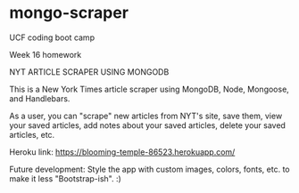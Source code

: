 # mongo-scraper

UCF coding boot camp

Week 16 homework

NYT ARTICLE SCRAPER USING MONGODB

This is a New York Times article scraper using MongoDB, Node, Mongoose, and Handlebars.

As a user, you can "scrape" new articles from NYT's site, save them, view your saved articles, add notes about your saved articles, delete your saved articles, etc.

Heroku link: https://blooming-temple-86523.herokuapp.com/

Future development: Style the app with custom images, colors, fonts, etc. to make it less "Bootstrap-ish". :)